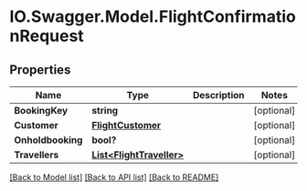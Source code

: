 # IO.Swagger.Model.FlightConfirmationRequest
## Properties

Name | Type | Description | Notes
------------ | ------------- | ------------- | -------------
**BookingKey** | **string** |  | [optional] 
**Customer** | [**FlightCustomer**](FlightCustomer.md) |  | [optional] 
**Onholdbooking** | **bool?** |  | [optional] 
**Travellers** | [**List&lt;FlightTraveller&gt;**](FlightTraveller.md) |  | [optional] 

[[Back to Model list]](../README.md#documentation-for-models) [[Back to API list]](../README.md#documentation-for-api-endpoints) [[Back to README]](../README.md)

